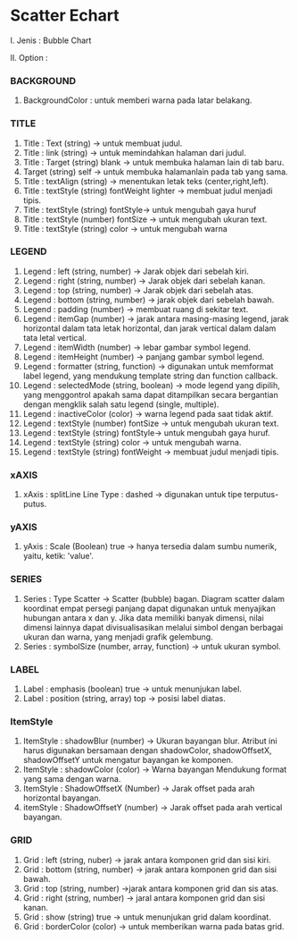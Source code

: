 # Scatter Echart

I. Jenis : Bubble Chart

II. Option : 

### **BACKGROUND** ###
1.  BackgroundColor : untuk memberi warna pada latar belakang.

### **TITLE** ###
1.	Title : Text (string) -> untuk membuat judul.
2.	Title : link (string) -> untuk memindahkan halaman dari judul.
3.	Title : Target (string) blank -> untuk membuka halaman lain di tab baru.
4.	Target (string) self -> untuk membuka halamanlain pada tab yang sama.
5.	Title : textAlign (string) -> menentukan letak teks (center,right,left).
6.	Title : textStyle (string) fontWeight lighter -> membuat judul menjadi tipis.
7.	Title : textStyle (string) fontStyle-> untuk mengubah gaya huruf 
8.	Title : textStyle (number) fontSize -> untuk mengubah ukuran text.
9.	Title : textStyle (string) color -> untuk mengubah warna

### **LEGEND** ###
1.	Legend : left (string, number) -> Jarak objek dari sebelah kiri.
2.	Legend : right (string, number) -> Jarak  objek dari sebelah kanan.
3.	Legend : top (string, number) -> Jarak objek dari sebelah atas.
4.	Legend : bottom (string, number) -> jarak objek dari sebelah  bawah.
5.	Legend : padding (number) -> membuat ruang di sekitar text.
6.	Legend : itemGap (number) -> jarak antara masing-masing legend, jarak horizontal dalam tata letak horizontal, dan jarak vertical dalam dalam tata letal vertical.
7.	Legend : itemWidth (number) -> lebar gambar symbol legend.
8.	Legend : itemHeight (number) -> panjang gambar symbol legend.
9.	Legend : formatter (string, function) -> digunakan untuk memformat label legend, yang mendukung template string dan function callback.
10.	Legend : selectedMode (string, boolean) -> mode legend yang dipilih, yang menggontrol apakah sama dapat ditampilkan secara bergantian dengan mengklik salah satu legend (single, multiple).
11.	Legend : inactiveColor (color) -> warna legend pada saat tidak aktif.
12.	Legend : textStyle (number) fontSize -> untuk mengubah ukuran text.
13.	Legend : textStyle (string) fontStyle-> untuk mengubah gaya huruf.
14.	Legend :  textStyle (string) color -> untuk mengubah warna.
15. Legend : textStyle (string) fontWeight  -> membuat judul menjadi tipis.

### **xAXIS** ###
1. 	xAxis : splitLine Line Type : dashed -> digunakan untuk tipe terputus-putus.

### **yAXIS** ###
1. 	yAxis : Scale (Boolean) true -> hanya tersedia dalam sumbu numerik, yaitu, ketik: 'value'.

### **SERIES** ###
1.  Series : Type Scatter -> Scatter (bubble) bagan. Diagram scatter dalam koordinat empat persegi panjang dapat digunakan untuk menyajikan hubungan antara x dan y. Jika data memiliki banyak dimensi, nilai dimensi lainnya dapat divisualisasikan melalui simbol dengan berbagai ukuran dan warna, yang menjadi grafik gelembung.
2.	Series : symbolSize (number, array, function) -> untuk ukuran symbol.

### **LABEL** ###
1.	Label : emphasis (boolean) true -> untuk menunjukan label.
2.	Label : position (string, array) top -> posisi label diatas. 

### **ItemStyle** ###
1.	ItemStyle : shadowBlur (number) -> Ukuran bayangan blur. Atribut ini harus digunakan bersamaan dengan shadowColor, shadowOffsetX, shadowOffsetY untuk mengatur bayangan ke komponen.
2.	ItemStyle : shadowColor (color) -> Warna bayangan Mendukung format yang sama dengan warna.
3.	ItemStyle : ShadowOffsetX (Number) -> Jarak offset pada arah horizontal bayangan.
4.	itemStyle : ShadowOffsetY (number) -> Jarak offset pada arah vertical bayangan.

### **GRID** ###
1.	Grid : left (string, nuber) -> jarak antara komponen grid dan sisi kiri.
2.	Grid : bottom (string, number) -> jarak antara komponen grid dan sisi bawah.
3.	Grid : top (string, number) ->jarak antara komponen grid dan sis atas.
4.	Grid : right (string, number) -> jaral antara komponen grid dan sisi kanan.
5.	Grid : show (string) true -> untuk menunjukan grid dalam koordinat.
6.	Grid : borderColor (color) -> untuk memberikan warna pada batas grid.


